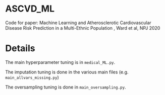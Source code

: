 # ASCVD_ML
Code for paper: Machine Learning and Atherosclerotic Cardiovascular Disease Risk Prediction in a Multi-Ethnic Population , Ward et al, NPJ 2020

# Details
The main hyperparameter tuning is in `medical_ML.py`. 

The imputation tuning is done in the various main files (e.g. `main_allvars_missing.py`)

The oversampling tuning is done in `main_oversampling.py`.


